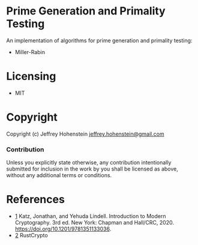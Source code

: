 # Prime Generation and Primality Testing

An implementation of algorithms for prime generation and primality testing:

* Miller-Rabin

# Licensing

* MIT

# Copyright

Copyright (c) Jeffrey Hohenstein <jeffrey.hohenstein@gmail.com>

### Contribution

Unless you explicitly state otherwise, any contribution intentionally
submitted for inclusion in the work by you shall be licensed as above, without any additional terms or
conditions.

# References

* [1](https://www.amazon.com/Introduction-Cryptography-Chapman-Network-Security/dp/1466570261) Katz, Jonathan, and Yehuda Lindell. Introduction to Modern Cryptography. 3rd ed. New York: Chapman and Hall/CRC, 2020. https://doi.org/10.1201/9781351133036.
* [2](https://github.com/rustcrypto) RustCrypto
